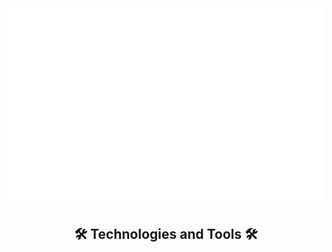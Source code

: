<!-- Trungquandev -->
<a href="#" target="_blank">
  <img src="svg/trungquandev.svg" width="1200" alt="trungquandev-official" />
</a>
<h2 align="center">🛠 Technologies and Tools 🛠</h2>
<br>
